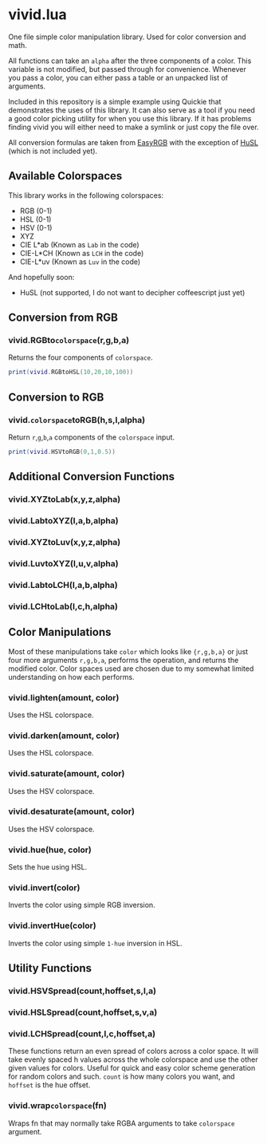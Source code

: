 # vivid.lua

One file simple color manipulation library. Used for color conversion and math.

All functions can take an `alpha` after the three components of a color. This variable is not modified, but passed through for convenience. Whenever you pass a color, you can either pass a table or an unpacked list of arguments.

Included in this repository is a simple example using Quickie that demonstrates the uses of this library. It can also serve as a tool if you need a good color picking utility for when you use this library. If it has problems finding vivid you will either need to make a symlink or just copy the file over.

All conversion formulas are taken from [EasyRGB] with the exception of [HuSL] (which is not included yet).

## Available Colorspaces
This library works in the following colorspaces:
 * RGB (0-1)
 * HSL (0-1)
 * HSV (0-1)
 * XYZ
 * CIE L*ab (Known as `Lab` in the code)
 * CIE-L*CH (Known as `LCH` in the code)
 * CIE-L*uv (Known as `Luv` in the code)

 And hopefully soon:
 * HuSL (not supported, I do not want to decipher coffeescript just yet)

## Conversion from RGB

### vivid.RGBto`colorspace`(r,g,b,a)
Returns the four components of `colorspace`.
```lua
print(vivid.RGBtoHSL(10,20,10,100))
```


## Conversion to RGB

### vivid.`colorspace`toRGB(h,s,l,alpha)
Return `r`,`g`,`b`,`a` components of the `colorspace` input.
```lua
print(vivid.HSVtoRGB(0,1,0.5))
```

## Additional Conversion Functions
### vivid.XYZtoLab(x,y,z,alpha)
### vivid.LabtoXYZ(l,a,b,alpha)
### vivid.XYZtoLuv(x,y,z,alpha)
### vivid.LuvtoXYZ(l,u,v,alpha)
### vivid.LabtoLCH(l,a,b,alpha)
### vivid.LCHtoLab(l,c,h,alpha)

## Color Manipulations
Most of these manipulations take `color` which looks like `{r,g,b,a}` or just four more arguments `r,g,b,a`, performs the operation, and returns the modified color. Color spaces used are chosen due to my somewhat limited understanding on how each performs.
### vivid.lighten(amount, color)
Uses the HSL colorspace.
### vivid.darken(amount, color)
Uses the HSL colorspace.
### vivid.saturate(amount, color)
Uses the HSV colorspace.
### vivid.desaturate(amount, color)
Uses the HSV colorspace.
### vivid.hue(hue, color)
Sets the hue using HSL.
### vivid.invert(color)
Inverts the color using simple RGB inversion.
### vivid.invertHue(color)
Inverts the color using simple `1-hue` inversion in HSL.


## Utility Functions

### vivid.HSVSpread(count,hoffset,s,l,a)
### vivid.HSLSpread(count,hoffset,s,v,a)
### vivid.LCHSpread(count,l,c,hoffset,a)
These functions return an even spread of colors across a color space. It will take evenly spaced h values across the whole colorspace and use the other given values for colors. Useful for quick and easy color scheme generation for random colors and such.
`count` is how many colors you want, and `hoffset` is the hue offset.

### vivid.wrap`colorspace`(fn)
Wraps fn that may normally take RGBA arguments to take `colorspace` argument.

[EasyRGB]: http://www.easyrgb.com/?X=MATH
[HuSL]: https://github.com/husl-colors/husl
